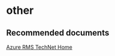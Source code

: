 <properties
	pageTitle="other"
	description="other"
	service="microsoft.rightsmanagement"
	resource="rightsmanagement"
	authors="aashu"
	displayOrder=""
	selfHelpType="generic"
	supportTopicIds="32373962"
	resourceTags=""
	productPesIds="14997"
	cloudEnvironments="public, Fairfax, usnat, ussec"
	articleId="7a085922-56a0-49bf-830e-c4db795a6c62"
	ownershipId="AzureIdentity_InformationProtection"
/>

# other

## **Recommended documents**
[Azure RMS TechNet Home](https://technet.microsoft.com/library/jj585024.aspx)
